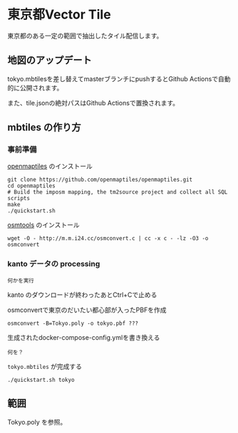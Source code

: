 # 東京都Vector Tile

東京都のある一定の範囲で抽出したタイル配信します。

## 地図のアップデート

tokyo.mbtilesを差し替えてmasterブランチにpushするとGithub Actionsで自動的に公開されます。

また、tile.jsonの絶対パスはGithub Actionsで置換されます。

## mbtiles の作り方

### 事前準備

[openmaptiles](https://github.com/openmaptiles/openmaptiles/blob/master/README.md) のインストール

```
git clone https://github.com/openmaptiles/openmaptiles.git
cd openmaptiles
# Build the imposm mapping, the tm2source project and collect all SQL scripts
make
./quickstart.sh
```

[osmtools](https://gitlab.com/osm-c-tools/osmctools) のインストール

```
wget -O - http://m.m.i24.cc/osmconvert.c | cc -x c - -lz -O3 -o osmconvert
```

### kanto データの processing

`何かを実行`

kanto のダウンロードが終わったあとCtrl+Cで止める

osmconvertで東京のだいたい都心部が入ったPBFを作成

```
osmconvert -B=Tokyo.poly -o tokyo.pbf ???
```

生成されたdocker-compose-config.ymlを書き換える

```
何を？
```

`tokyo.mbtiles` が完成する

`./quickstart.sh tokyo`



## 範囲

Tokyo.poly を参照。

